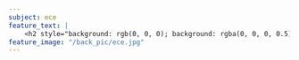 ```yaml
---
subject: ece
feature_text: |
    <h2 style="background: rgb(0, 0, 0); background: rgba(0, 0, 0, 0.5); color: #f1f1f1; padding: 10px;">ECE</h2>
feature_image: "/back_pic/ece.jpg"
---
```

